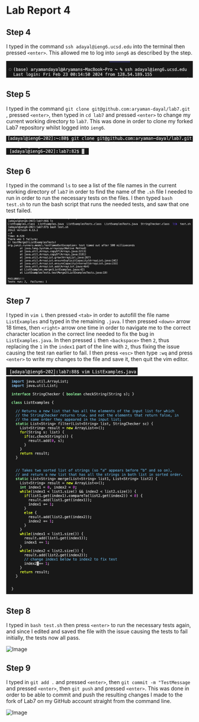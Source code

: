 # Lab Report 4
## Step 4
I typed in the command `ssh adayal@ieng6.ucsd.edu` into the terminal then pressed `<enter>`. This allowed me to log into `ieng6` as described by the step.

![Image](LR41.png)

## Step 5
I typed in the command `git clone git@github.com:aryaman-dayal/lab7.git` , pressed `<enter>`, then typed in `cd lab7` and pressed `<enter>` to change my current working directory to `lab7`. This was done in order to clone my forked Lab7 repository whilst logged into `ieng6`.

![Image](LR42.png)

![Image](LR43.png)

## Step 6
I typed in the command `ls` to see a list of the file names in the current working directory of `lab7` in order to find the name of the `.sh` file I needed to run in order to run the necessary tests on the files. I then typed `bash test.sh` to run the bash script that runs the needed tests, and saw that one test failed.

![Image](LR45.png)

## Step 7
I typed in `vim L` then pressed `<tab>` in order to autofill the file name `ListExamples` and typed in the remaining `.java`. I then pressed `<down>` arrow 18 times, then `<right>` arrow one time in order to navigate me to the correct character location in the correct line needed to fix the bug in `ListExamples.java`. In then pressed `i` then `<backspace>` then `2`, thus replacing the `1` in the `index1` part of the line with `2`, thus fixing the issue causing the test ran earlier to fail. I then press `<esc>` then type `:wq` and press `<enter>` to write my changes to the file and save it, then quit the vim editor. 

![Image](LR46.png)
![Image](LR47.png)

## Step 8
I typed in `bash test.sh` then press `<enter>` to run the necessary tests again, and since I edited and saved the file with the issue causing the tests to fail initially, the tests now all pass.

![Image]()

## Step 9
I typed in `git add .` and pressed `<enter>`, then `git commit -m "TestMessage` and pressed `<enter>`, then `git push` and pressed `<enter>`. This was done in order to be able to commit and push the resulting changes I made to the fork of Lab7 on my GitHub account straight from the command line. 

![Image]()

